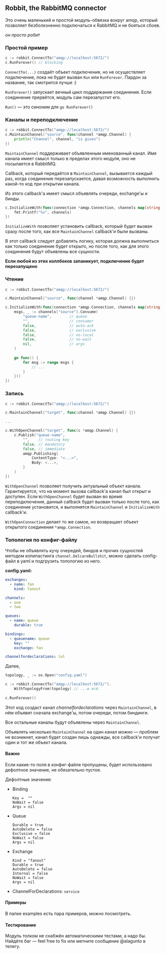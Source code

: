 ## Robbit, the RabbitMQ connector

Это очень маленький и простой модуль-обвязка вокруг amqp, который позволяет безболезненно подключаться к RabbitMQ и не бояться сбоев.

_он просто роби́т_
### Простой пример
```go
c := robbit.ConnectTo("amqp://localhost:5672/")
c.RunForever() // blocking
```

`ConnectTo(...)` создаёт объект подключения, но не осуществляет подключение, пока не будет вызван `Run` или `RunForever`. Пардон за название, так смотрится лучше :) 
   
`RunForever()` запускает вечный цикл поддержания соединения. Если соединение прервётся, модуль сам перезапустит его.

`Run()` — это синоним для `go RunForever()`

### Каналы и переподключение
```go
c := robbit.ConnectTo("amqp://localhost:5672/")
c.MaintainChannel("source", func(channel *amqp.Channel) {
    println("Channel", channel, "is given")
})
```

`MaintainChannel` поддерживает объявленным именованный канал. Имя канала имеет смысл только в пределах этого модуля, оно не посылается в RabbitMQ.

Callback, который передаётся в `MaintainChannel`, вызывается каждый раз, когда соединение перезапускается, давая возможность выполнить какой-то код при открытии канала.

Из этого callback'а имеет смысл объявлять очереди, exchange'ы и бинды.

```go
c.InitializeWith(func(connection *amqp.Connection, channels map[string]*amqp.Channel) {
    fmt.Printf("%v", channels)
})
```

`InitializeWith` позволяет установить callback, который будет вызван сразу после того, как все `MaintainChannel` callback'и были вызваны.

В этот callback следует добавлять логику, которая должна выполниться как только соединение будет открыто, но после того, как для этого соединения будут объявлены все сущности.

__Если любой из этих коллбеков запаникует, подключение будет перезапущено__ 

### Чтение 

```go
c := robbit.ConnectTo("amqp://localhost:5672/")

c.MaintainChannel("source", func(channel *amqp.Channel) {}) 

c.InitializeWith(func(connection *amqp.Connection, channels map[string]*amqp.Channel) {
    msgs, _ := channels["source"].Consume(
        "queue-name",        // queue
        "",                  // consumer
        false,               // auto-ack
        false,               // exclusive
        false,               // no-local
        false,               // no-wait
        nil,                 // args
    )
    
    go func() {
        for msg := range msgs {
            // ...
        }
    }()
})
```

### Запись

```go
c := robbit.ConnectTo("amqp://localhost:5672/")

c.MaintainChannel("target", func(channel *amqp.Channel) {}) 

...

c.WithOpenChannel("target", func(c *amqp.Channel) {
    c.Publish("queue-name",
        "",    // routing key
        false, // mandatory
        false, // immediate
        amqp.Publishing{
            ContentType: "<...>", 
            Body: <...>,
        }
    )
})
```

`WithOpenChannel` позволяет получить актуальный объект канала. Гарантируется, что на момент вызова callback'а канал был открыт и доступен.
Если `WithOpenChannel` будет вызван во время переподключения, данный callback будет вызван только после того, как соединение установится, и выполнятся `MaintainChannel` и `InitializeWith` callback'и.

`WithOpenConnection` делает то же самое, но возвращает объект открытого соединения `*amqp.Connection`.

### Топология по конфиг-файлу

Чтобы не объявлять кучу очередей, биндов и прочих сущностей методом копипастинга `channel.DelcareBullshit`, можно сделать config-файл в yaml и подгрузить топологию из него.

__config.yaml:__
```yaml
exchanges:
  - name: fan
    kind: fanout

channels:
  - one
  - two

queues:
  - name: queue
    durable: true

bindings:
  - queuename: queue
    key: ""
    exchange: fan

channelfordeclarations: lol
```

Далее,

```go
topology, _ := os.Open("config.yaml")

c := robbit.ConnectTo("amqp://localhost:5672/").
    WithTopologyFrom(topology) // ...и всё.
    		
c.RunForever()    		
```

Этот код создаст канал _channelfordeclarations_ через `MaintainChannel`, в нём объявит сначала exchange'ы, потом очереди, потом биндинги.

Все остальные каналы будут объявлены через `MaintainChannel`.

Объявлять несколько `MaintainChannel` на один канал можно — проблем не возникнет, канал будет создан лишь однажды, все callback'и получат один и тот же объект канала.

#### Важно

Если какие-то поля в конфиг-файле пропущены, будет использовано дефолтное значение, не обязательно пустое.

Дефолтные значения:

- Binding
    ```
    Key =  ""
    NoWait = false
    Args = nil
    ```
- Queue
    ```
    Durable = true
    AutoDelete = false
    Exclusive = false
    NoWait = false
    Args = nil
    ```
- Exchange
    ```
    Kind = "fanout"
    Durable = true
    AutoDelete = false
    Internal = false
    NoWait = false
    Args = nil
    ```
-  ChannelForDeclarations: `service`

#### Примеры

В папке examples есть пара примеров, можно посмотреть.

#### Тестирование

Модуль толком не  снабжён автоматическими тестами, а надо бы. Найдёте баг — feel free to fix или метните сообщение @alagunto в телегу.